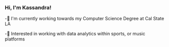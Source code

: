 ### Hi, I'm Kassandra!
  -💫 I'm currently working towards my Computer Science Degree at Cal State LA
  
  -🫧 Interested in working with data analytics within sports, or music platforms
